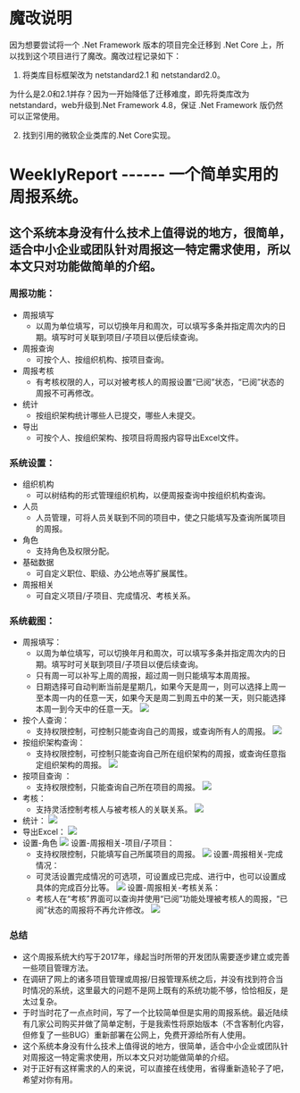 # 魔改说明

因为想要尝试将一个 .Net Framework 版本的项目完全迁移到 .Net Core 上，所以找到这个项目进行了魔改。魔改过程记录如下：

1. 将类库目标框架改为 netstandard2.1 和 netstandard2.0。

为什么是2.0和2.1并存？因为一开始降低了迁移难度，即先将类库改为netstandard，web升级到.Net Framework 4.8，保证 .Net Framework 版仍然可以正常使用。

2. 找到引用的微软企业类库的.Net Core实现。



# WeeklyReport    ------ 一个简单实用的周报系统。

## 这个系统本身没有什么技术上值得说的地方，很简单，适合中小企业或团队针对周报这一特定需求使用，所以本文只对功能做简单的介绍。

### 周报功能：
* 周报填写
	+ 以周为单位填写，可以切换年月和周次，可以填写多条并指定周次内的日期。填写时可关联到项目/子项目以便后续查询。
* 周报查询
	+ 可按个人、按组织机构、按项目查询。
* 周报考核
	+ 有考核权限的人，可以对被考核人的周报设置“已阅”状态，“已阅”状态的周报不可再修改。
* 统计
	+ 按组织架构统计哪些人已提交，哪些人未提交。
* 导出
	+ 可按个人、按组织架构、按项目将周报内容导出Excel文件。

### 系统设置：
* 组织机构
	+ 可以树结构的形式管理组织机构，以便周报查询中按组织机构查询。
* 人员
	+ 人员管理，可将人员关联到不同的项目中，使之只能填写及查询所属项目的周报。
* 角色
	+ 支持角色及权限分配。
* 基础数据
	+ 可自定义职位、职级、办公地点等扩展属性。
* 周报相关
	+ 可自定义项目/子项目、完成情况、考核关系。

### 系统截图：

* 周报填写：
	- 以周为单位填写，可以切换年月和周次，可以填写多条并指定周次内的日期。填写时可关联到项目/子项目以便后续查询。
	- 只有周一可以补写上周的周报，超过周一则只能填写本周周报。
	- 日期选择可自动判断当前是星期几，如果今天是周一，则可以选择上周一至本周一内的任意一天，如果今天是周二到周五中的某一天，则只能选择本周一到今天中的任意一天。
![](http://images2015.cnblogs.com/blog/78019/201703/78019-20170328015037483-24759574.png)
* 按个人查询：
	- 支持权限控制，可控制只能查询自己的周报，或查询所有人的周报。
![](http://images2015.cnblogs.com/blog/78019/201703/78019-20170328015116264-498527319.png)
* 按组织架构查询：
	- 支持权限控制，可控制只能查询自己所在组织架构的周报，或查询任意指定组织架构的周报。
![](http://images2015.cnblogs.com/blog/78019/201703/78019-20170328015256842-783837077.png)
* 按项目查询 ：
	- 支持权限控制，只能查询自己所在项目的周报。
![](http://images2015.cnblogs.com/blog/78019/201703/78019-20170328015315170-565052780.png)
* 考核：
	- 支持灵活控制考核人与被考核人的关联关系。
![](http://images2015.cnblogs.com/blog/78019/201703/78019-20170328015414654-1435291832.png)
* 统计：
![](http://images2015.cnblogs.com/blog/78019/201703/78019-20170328015441404-1954488295.png)
* 导出Excel：
![](http://images2015.cnblogs.com/blog/78019/201703/78019-20170328015945029-1600416564.png)
* 设置-角色
![](http://images2015.cnblogs.com/blog/78019/201703/78019-20170328015628920-1045868261.png)
设置-周报相关-项目/子项目：
	- 支持权限控制，只能填写自己所属项目的周报。
![](http://images2015.cnblogs.com/blog/78019/201703/78019-20170328015708436-577402790.png)
设置-周报相关-完成情况：
	- 可灵活设置完成情况的可选项，可设置成已完成、进行中，也可以设置成具体的完成百分比等。
![](http://images2015.cnblogs.com/blog/78019/201703/78019-20170328015734686-398008939.png)
设置-周报相关-考核关系：
	- 考核人在“考核”界面可以查询并使用“已阅”功能处理被考核人的周报，“已阅”状态的周报将不再允许修改。
![](http://images2015.cnblogs.com/blog/78019/201703/78019-20170328015805889-134081475.png)

### 总结
* 这个周报系统大约写于2017年，缘起当时所带的开发团队需要逐步建立或完善一些项目管理方法。
* 在调研了网上的诸多项目管理或周报/日报管理系统之后，并没有找到符合当时情况的系统，这里最大的问题不是网上既有的系统功能不够，恰恰相反，是太过复杂。
* 于时当时花了一点点时间，写了一个比较简单但是实用的周报系统。最近陆续有几家公司购买并做了简单定制，于是我索性将原始版本（不含客制化内容，但修复了一些BUG）重新部署在公网上，免费开源给所有人使用。
* 这个系统本身没有什么技术上值得说的地方，很简单，适合中小企业或团队针对周报这一特定需求使用，所以本文只对功能做简单的介绍。
* 对于正好有这样需求的人的来说，可以直接在线使用，省得重新造轮子了吧，希望对你有用。

